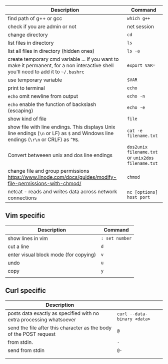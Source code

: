 | Description | Command |
| ---- | ---- |
| find path of g++ or gcc | `which g++` |
| check if you are admin or not | net session |
| change directory | `cd` |
| list files in directory | `ls` |
| list all files in directory (hidden ones) | `ls -a` |
| create temporary cmd variable ... if you want to make it permanent, for a non interactive shell you'll need to add it to `~/.bashrc` | `export VAR=` |
| use temporary variable | `$VAR` |
| print to terminal | `echo` |
| `echo` omit newline from output | `echo -n` |
| `echo` enable the function of backslash (escaping) | `echo -e` |
| show kind of file | `file` |
| show file with line endings. This displays Unix line endings (`\n` or LF) as `$` and Windows line endings (`\r\n` or CRLF) as `^M$`. | `cat -e filename.txt` |
| Convert betweeen unix and dos line endings | `dos2unix filename.txt` or `unix2dos filename.txt` |
| change file and group permissions https://www.linode.com/docs/guides/modify-file-permissions-with-chmod/ | `chmod` |
| netcat - reads and writes data across network connections  | `nc [options] host port` |
## Vim specific
| Description | Command |
| ---- | ---- |
| show lines in vim | `: set number` |
| cut a line | `d` |
| enter visual block mode (for copying) | `v` |
| undo | `u` |
| copy | `y` |
|  |  |

## Curl specific
| Description |  |
| ---- | ---- |
| posts data exactly as specified with no extra processing whatsoever  | `curl --data-binary <data>` |
| send the file after this character as the body of the POST request | `@` |
| from stdin. | `-` |
| send from stdin | `@-` |
|  |  |
|  |  |